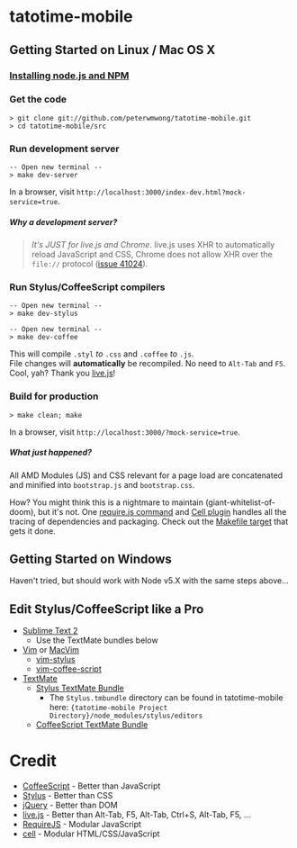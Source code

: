 tatotime-mobile
===============

Getting Started on Linux / Mac OS X
-----------------------------------

### [Installing node.js and NPM](https://github.com/joyent/node/wiki/Installation)

### Get the code

    > git clone git://github.com/peterwmwong/tatotime-mobile.git
    > cd tatotime-mobile/src

### Run development server

    -- Open new terminal --
    > make dev-server

In a browser, visit `http://localhost:3000/index-dev.html?mock-service=true`.

##### Why a development server?

> *It's JUST for live.js and Chrome*. live.js uses XHR to automatically reload JavaScript and CSS, Chrome does not allow XHR over the `file://` protocol ([issue 41024](http://code.google.com/p/chromium/issues/detail?id=41024)).

### Run Stylus/CoffeeScript compilers

    -- Open new terminal --
    > make dev-stylus

    -- Open new terminal --
    > make dev-coffee

This will compile `.styl` *to* `.css` and `.coffee` *to* `.js`.  
File changes will **automatically** be recompiled.
No need to `Alt-Tab` and `F5`. Cool, yah?
Thank you [live.js](http://livejs.com/)!

### Build for production

    > make clean; make

In a browser, visit `http://localhost:3000/?mock-service=true`.

##### What just happened?

All AMD Modules (JS) and CSS relevant for a page load are concatenated and minified into `bootstrap.js` 
and `bootstrap.css`.

How? You might think this is a nightmare to maintain (giant-whitelist-of-doom), but it's not.
One [require.js command](http://requirejs.org/docs/optimization.html#onejs) and [Cell plugin](https://github.com/peterwmwong/cell/blob/master/lib/cell-pluginBuilder.coffee) handles all the tracing of 
dependencies and packaging.
Check out the [Makefile target](https://github.com/peterwmwong/tatotime-mobile/blob/181a0d4a2e4ca2a7ab835cd84695eccf8b7deb0b/Makefile#L43-55) that gets it done.

Getting Started on Windows
--------------------------

Haven't tried, but should work with Node v5.X with the same steps above...

Edit Stylus/CoffeeScript like a Pro
-----------------------------------

* [Sublime Text 2](http://www.sublimetext.com/dev)
  * Use the TextMate bundles below
* [Vim](http://www.vim.org/) or [MacVim](http://code.google.com/p/macvim/)
  * [vim-stylus](https://github.com/wavded/vim-stylus)
  * [vim-coffee-script](https://github.com/kchmck/vim-coffee-script)
* [TextMate](http://macromates.com/)
  * [Stylus TextMate Bundle](https://github.com/LearnBoost/stylus/blob/master/docs/textmate.md)
    * The `Stylus.tmbundle` directory can be found in tatotime-mobile here: `{tatotime-mobile Project Directory}/node_modules/stylus/editors`
  * [CoffeeScript TextMate Bundle](https://github.com/jashkenas/coffee-script-tmbundle)


Credit
======
* [CoffeeScript](http://jashkenas.github.com/coffee-script/) - Better than JavaScript
* [Stylus](http://learnboost.github.com/stylus/) - Better than CSS
* [jQuery](http://jquery.com/) - Better than DOM
* [live.js](http://livejs.com) - Better than Alt-Tab, F5, Alt-Tab, Ctrl+S, Alt-Tab, F5, ...
* [RequireJS](https://github.com/jrburke/requirejs) - Modular JavaScript
* [cell](https://github.com/peterwmwong/cell) - Modular HTML/CSS/JavaScript